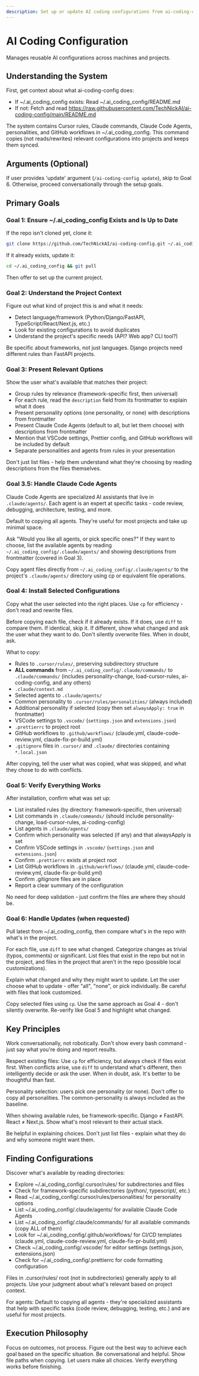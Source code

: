 ```yaml
---
description: Set up or update AI coding configurations from ai-coding-config repo
---
```


# AI Coding Configuration

Manages reusable AI configurations across machines and projects.

## Understanding the System

First, get context about what ai-coding-config does:

- If ~/.ai_coding_config exists: Read ~/.ai_coding_config/README.md
- If not: Fetch and read
  https://raw.githubusercontent.com/TechNickAI/ai-coding-config/main/README.md

The system contains Cursor rules, Claude commands, Claude Code Agents, personalities,
and GitHub workflows in ~/.ai_coding_config. This command copies (not reads/rewrites)
relevant configurations into projects and keeps them synced.

## Arguments (Optional)

If user provides 'update' argument (`/ai-coding-config update`), skip to Goal 6.
Otherwise, proceed conversationally through the setup goals.

## Primary Goals

### Goal 1: Ensure ~/.ai_coding_config Exists and Is Up to Date

If the repo isn't cloned yet, clone it:

```bash
git clone https://github.com/TechNickAI/ai-coding-config.git ~/.ai_coding_config
```

If it already exists, update it:

```bash
cd ~/.ai_coding_config && git pull
```

Then offer to set up the current project.

### Goal 2: Understand the Project Context

Figure out what kind of project this is and what it needs:

- Detect language/framework (Python/Django/FastAPI, TypeScript/React/Next.js, etc.)
- Look for existing configurations to avoid duplicates
- Understand the project's specific needs (API? Web app? CLI tool?)

Be specific about frameworks, not just languages. Django projects need different rules
than FastAPI projects.

### Goal 3: Present Relevant Options

Show the user what's available that matches their project:

- Group rules by relevance (framework-specific first, then universal)
- For each rule, read the `description` field from its frontmatter to explain what it
  does
- Present personality options (one personality, or none) with descriptions from
  frontmatter
- Present Claude Code Agents (default to all, but let them choose) with descriptions
  from frontmatter
- Mention that VSCode settings, Prettier config, and GitHub workflows will be included
  by default
- Separate personalities and agents from rules in your presentation

Don't just list files - help them understand what they're choosing by reading
descriptions from the files themselves.

### Goal 3.5: Handle Claude Code Agents

Claude Code Agents are specialized AI assistants that live in `.claude/agents/`. Each
agent is an expert at specific tasks - code review, debugging, architecture, testing,
and more.

Default to copying all agents. They're useful for most projects and take up minimal
space.

Ask "Would you like all agents, or pick specific ones?" If they want to choose, list the
available agents by reading `~/.ai_coding_config/.claude/agents/` and showing
descriptions from frontmatter (covered in Goal 3).

Copy agent files directly from `~/.ai_coding_config/.claude/agents/` to the project's
`.claude/agents/` directory using cp or equivalent file operations.

### Goal 4: Install Selected Configurations

Copy what the user selected into the right places. Use `cp` for efficiency - don't read
and rewrite files.

Before copying each file, check if it already exists. If it does, use `diff` to compare
them. If identical, skip it. If different, show what changed and ask the user what they
want to do. Don't silently overwrite files. When in doubt, ask.

What to copy:

- Rules to `.cursor/rules/`, preserving subdirectory structure
- **ALL commands** from `~/.ai_coding_config/.claude/commands/` to `.claude/commands/`
  (includes personality-change, load-cursor-rules, ai-coding-config, and any others)
- `.claude/context.md`
- Selected agents to `.claude/agents/`
- Common personality to `.cursor/rules/personalities/` (always included)
- Additional personality if selected (copy then set `alwaysApply: true` in frontmatter)
- VSCode settings to `.vscode/` (`settings.json` and `extensions.json`)
- `.prettierrc` to project root
- GitHub workflows to `.github/workflows/` (claude.yml, claude-code-review.yml,
  claude-fix-pr-build.yml)
- `.gitignore` files in `.cursor/` and `.claude/` directories containing `*.local.json`

After copying, tell the user what was copied, what was skipped, and what they chose to
do with conflicts.

### Goal 5: Verify Everything Works

After installation, confirm what was set up:

- List installed rules (by directory: framework-specific, then universal)
- List commands in `.claude/commands/` (should include personality-change,
  load-cursor-rules, ai-coding-config)
- List agents in `.claude/agents/`
- Confirm which personality was selected (if any) and that alwaysApply is set
- Confirm VSCode settings in `.vscode/` (`settings.json` and `extensions.json`)
- Confirm `.prettierrc` exists at project root
- List GitHub workflows in `.github/workflows/` (claude.yml, claude-code-review.yml,
  claude-fix-pr-build.yml)
- Confirm .gitignore files are in place
- Report a clear summary of the configuration

No need for deep validation - just confirm the files are where they should be.

### Goal 6: Handle Updates (when requested)

Pull latest from ~/.ai_coding_config, then compare what's in the repo with what's in the
project.

For each file, use `diff` to see what changed. Categorize changes as trivial (typos,
comments) or significant. List files that exist in the repo but not in the project, and
files in the project that aren't in the repo (possible local customizations).

Explain what changed and why they might want to update. Let the user choose what to
update - offer "all", "none", or pick individually. Be careful with files that look
customized.

Copy selected files using `cp`. Use the same approach as Goal 4 - don't silently
overwrite. Re-verify like Goal 5 and highlight what changed.

## Key Principles

Work conversationally, not robotically. Don't show every bash command - just say what
you're doing and report results.

Respect existing files: Use `cp` for efficiency, but always check if files exist first.
When conflicts arise, use `diff` to understand what's different, then intelligently
decide or ask the user. When in doubt, ask. It's better to be thoughtful than fast.

Personality selection: users pick one personality (or none). Don't offer to copy all
personalities. The common-personality is always included as the baseline.

When showing available rules, be framework-specific. Django ≠ FastAPI. React ≠ Next.js.
Show what's most relevant to their actual stack.

Be helpful in explaining choices. Don't just list files - explain what they do and why
someone might want them.

## Finding Configurations

Discover what's available by reading directories:

- Explore ~/.ai_coding_config/.cursor/rules/ for subdirectories and files
- Check for framework-specific subdirectories (python/, typescript/, etc.)
- Read ~/.ai_coding_config/.cursor/rules/personalities/ for personality options
- List ~/.ai_coding_config/.claude/agents/ for available Claude Code Agents
- List ~/.ai_coding_config/.claude/commands/ for all available commands (copy ALL of
  them)
- Look for ~/.ai_coding_config/.github/workflows/ for CI/CD templates (claude.yml,
  claude-code-review.yml, claude-fix-pr-build.yml)
- Check ~/.ai_coding_config/.vscode/ for editor settings (settings.json,
  extensions.json)
- Check for ~/.ai_coding_config/.prettierrc for code formatting configuration

Files in .cursor/rules/ root (not in subdirectories) generally apply to all projects.
Use your judgment about what's relevant based on project context.

For agents: Default to copying all agents - they're specialized assistants that help
with specific tasks (code review, debugging, testing, etc.) and are useful for most
projects.

## Execution Philosophy

Focus on outcomes, not process. Figure out the best way to achieve each goal based on
the specific situation. Be conversational and helpful. Show file paths when copying. Let
users make all choices. Verify everything works before finishing.
